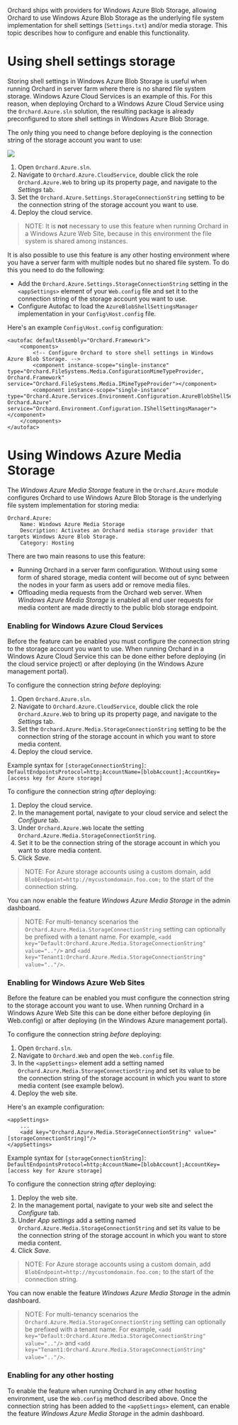 Orchard ships with providers for Windows Azure Blob Storage, allowing Orchard to use Windows Azure Blob Storage as the underlying file system implementation for shell settings (`Settings.txt`) and/or media storage. This topic describes how to configure and enable this functionality.

# Using shell settings storage

Storing shell settings in Windows Azure Blob Storage is useful when running Orchard in server farm where there is no shared file system storage. Windows Azure Cloud Services is an example of this. For this reason, when deploying Orchard to a Windows Azure Cloud Service using the `Orchard.Azure.sln` solution, the resulting package is already preconfigured to store shell settings in Windows Azure Blob Storage.

The only thing you need to change before deploying is the connection string of the storage account you want to use:

![](../Attachments/Using-Windows-Azure-Blob-Storage/settings-storage-account.png)

1. Open `Orchard.Azure.sln`.
2. Navigate to `Orchard.Azure.CloudService`, double click the role `Orchard.Azure.Web` to bring up its property page, and navigate to the *Settings* tab.
3. Set the `Orchard.Azure.Settings.StorageConnectionString` setting to be the connection string of the storage account you want to use.
4. Deploy the cloud service.

> NOTE: It is **not** necessary to use this feature when running Orchard in a Windows Azure Web Site, because in this environment the file system is shared among instances.

It is also possible to use this feature is any other hosting environment where you have a server farm with multiple nodes but no shared file system. To do this you need to do the following:

* Add the `Orchard.Azure.Settings.StorageConnectionString` setting in the `<appSettings>` element of your `Web.config` file and set it to the connection string of the storage account you want to use.
* Configure Autofac to load the `AzureBlobShellSettingsManager` implementation in your `Config\Host.config` file.

Here's an example `Config\Host.config` configuration:

	<autofac defaultAssembly="Orchard.Framework">
		<components>
			<!-- Configure Orchard to store shell settings in Windows Azure Blob Storage. -->
			<component instance-scope="single-instance" type="Orchard.FileSystems.Media.ConfigurationMimeTypeProvider, Orchard.Framework" service="Orchard.FileSystems.Media.IMimeTypeProvider"></component>
			<component instance-scope="single-instance" type="Orchard.Azure.Services.Environment.Configuration.AzureBlobShellSettingsManager, Orchard.Azure" service="Orchard.Environment.Configuration.IShellSettingsManager"></component>
		</components>
	</autofac>

# Using Windows Azure Media Storage

The *Windows Azure Media Storage* feature in the `Orchard.Azure` module configures Orchard to use Windows Azure Blob Storage is the underlying file system implementation for storing media:

	Orchard.Azure:
		Name: Windows Azure Media Storage
		Description: Activates an Orchard media storage provider that targets Windows Azure Blob Storage.
		Category: Hosting

There are two main reasons to use this feature:

* Running Orchard in a server farm configuration. Without using some form of shared storage, media content will become out of sync between the nodes in your farm as users add or remove media files.
* Offloading media requests from the Orchard web server. When *Windows Azure Media Storage* is enabled all end user requests for media content are made directly to the public blob storage endpoint.

### Enabling for Windows Azure Cloud Services

Before the feature can be enabled you must configure the connection string to the storage account you want to use. When running Orchard in a Windows Azure Cloud Service this can be done either before deploying (in the cloud service project) or after deploying (in the Windows Azure management portal).

To configure the connection string *before* deploying:

1. Open `Orchard.Azure.sln`.
2. Navigate to `Orchard.Azure.CloudService`, double click the role `Orchard.Azure.Web` to bring up its property page, and navigate to the *Settings* tab.
3. Set the `Orchard.Azure.Media.StorageConnectionString` setting to be the connection string of the storage account in which you want to store media content.
4. Deploy the cloud service.

Example syntax for `[storageConnectionString]`: `DefaultEndpointsProtocol=http;AccountName=[blobAccount];AccountKey=[access key for Azure storage]`

To configure the connection string *after* deploying:

1. Deploy the cloud service.
2. In the management portal, navigate to your cloud service and select the *Configure* tab.
2. Under `Orchard.Azure.Web` locate the setting `Orchard.Azure.Media.StorageConnectionString`.
3. Set it to be the connection string of the storage account in which you want to store media content.
4. Click *Save*.

> NOTE: For Azure storage accounts using a custom domain, add `BlobEndpoint=http://mycustomdomain.foo.com;` to the start of the connection string.

You can now enable the feature *Windows Azure Media Storage* in the admin dashboard.

> NOTE: For multi-tenancy scenarios the `Orchard.Azure.Media.StorageConnectionString` setting can optionally be prefixed with a tenant name. For example, `<add key="Default:Orchard.Azure.Media.StorageConnectionString" value=".."/>` and `<add key="Tenant1:Orchard.Azure.Media.StorageConnectionString" value=".."/>`.

### Enabling for Windows Azure Web Sites

Before the feature can be enabled you must configure the connection string to the storage account you want to use. When running Orchard in a Windows Azure Web Site this can be done either before deploying (in Web.config) or after deploying (in the Windows Azure management portal).

To configure the connection string *before* deploying:

1. Open `Orchard.sln`.
2. Navigate to `Orchard.Web` and open the `Web.config` file.
3. In the `<appSettings>` element add a setting named `Orchard.Azure.Media.StorageConnectionString` and set its value to be the connection string of the storage account in which you want to store media content (see example below).
4. Deploy the web site.

Here's an example configuration:

	<appSettings>
		...
		<add key="Orchard.Azure.Media.StorageConnectionString" value="[storageConnectionString]"/>
	</appSettings>

Example syntax for `[storageConnectionString]`: `DefaultEndpointsProtocol=http;AccountName=[blobAccount];AccountKey=[access key for Azure storage]`

To configure the connection string *after* deploying:

1. Deploy the web site.
2. In the management portal, navigate to your web site and select the *Configure* tab.
2. Under *App settings* add a setting named `Orchard.Azure.Media.StorageConnectionString` and set its value to be the connection string of the storage account in which you want to store media content.
4. Click *Save*.

> NOTE: For Azure storage accounts using a custom domain, add `BlobEndpoint=http://mycustomdomain.foo.com;` to the start of the connection string.

You can now enable the feature *Windows Azure Media Storage* in the admin dashboard.

> NOTE: For multi-tenancy scenarios the `Orchard.Azure.Media.StorageConnectionString` setting can optionally be prefixed with a tenant name. For example, `<add key="Default:Orchard.Azure.Media.StorageConnectionString" value=".."/>` and `<add key="Tenant1:Orchard.Azure.Media.StorageConnectionString" value=".."/>`.

### Enabling for any other hosting

To enable the feature when running Orchard in any other hosting environment, use the `Web.config` method described above. Once the connection string has been added to the `<appSettings>` element, can enable the feature *Windows Azure Media Storage* in the admin dashboard.
